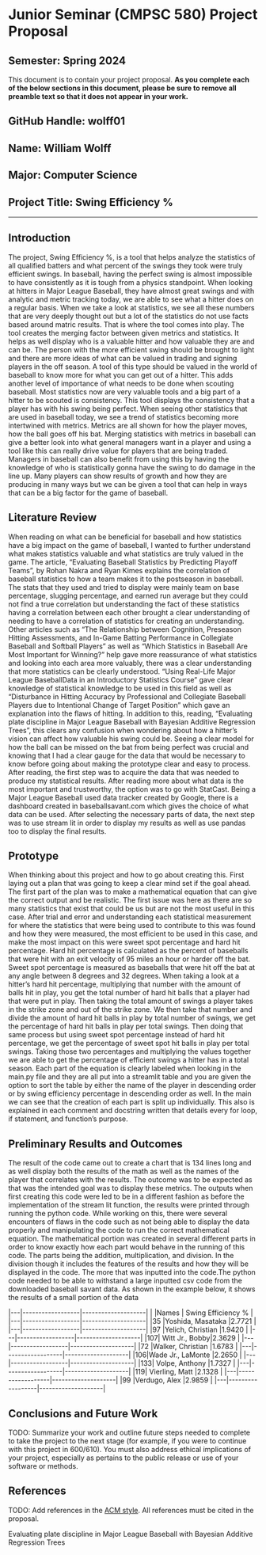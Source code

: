 # Junior Seminar (CMPSC 580) Project Proposal

## Semester: Spring 2024

This document is to contain your project proposal. __As you complete each of the below sections in this document, please be sure to remove all preamble text so that it does not appear in your work.__

## GitHub Handle: wolff01

## Name: William Wolff

## Major: Computer Science

## Project Title: Swing Efficiency %

---

## Introduction

The project, Swing Efficiency %, is a tool that helps analyze the statistics of all qualified batters and what percent of the swings they took were truly efficient swings. In baseball, having the perfect swing is almost impossible to have consistently as it is tough from a physics standpoint. When looking at hitters in Major League Baseball, they have almost great swings and with analytic and metric tracking today, we are able to see what a hitter does on a regular basis. When we take a look at statistics, we see all these numbers that are very deeply thought out but a lot of the statistics do not use facts based around matric results. That is where the tool comes into play. The tool creates the merging factor between given metrics and statistics. It helps as well display who is a valuable hitter and how valuable they are and can be. The person with the more efficient swing should be brought to light and there are more ideas of what can be valued in trading and signing players in the off season. A tool of this type should be valued in the world of baseball to know more for what you can get out of a hitter. This adds another level of importance of what needs to be done when scouting baseball. Most statistics now are very valuable tools and a big part of a hitter to be scouted is consistency. This tool displays the consistency that a player has with his swing being perfect. When seeing other statistics that are used in baseball today, we see a trend of statistics becoming more intertwined with metrics. Metrics are all shown for how the player moves, how the ball goes off his bat. Merging statistics with metrics in baseball can give a better look into what general managers want in a player and using a tool like this can really drive value for players that are being traded. Managers in baseball can also benefit from using this by having the knowledge of who is statistically gonna have the swing to do damage in the line up. Many players can show results of growth and how they are producing in many ways but we can be given a tool that can help in ways that can be a big factor for the game of baseball.

## Literature Review

When reading on what can be beneficial for baseball and how statistics have a big impact on the game of baseball, I wanted to further understand what makes statistics valuable and what statistics are truly valued in the game. The article, “Evaluating Baseball Statistics by Predicting Playoff Teams”, by Rohan Nakra and Ryan Kimes explains the correlation of baseball statistics to how a team makes it to the postseason in baseball. The stats that they used and tried to display were mainly team on base percentage, slugging percentage, and earned run average but they could not find a true correlation but understanding the fact of these statistics having a correlation between each other brought a clear understanding of needing to have a correlation of statistics for creating an understanding. Other articles such as “The Relationship between Cognition, Preseason Hitting Assessments, and In-Game Batting Performance in Collegiate Baseball and Softball Players” as well as “Which Statistics in Baseball Are Most Important for Winning?” help gave more reassurance of what statistics and looking into each area more valuably, there was a clear understanding that more statistics can be clearly understood. “Using Real-Life Major League BaseballData in an Introductory Statistics Course” gave clear knowledge of statistical knowledge to be used in this field as well as “Disturbance in Hitting Accuracy by Professional and Collegiate Baseball Players due to Intentional Change of Target Position” which gave an explanation into the flaws of hitting. In addition to this, reading, “Evaluating plate discipline in Major League Baseball with Bayesian Additive Regression Trees”, this clears any confusion when wondering about how a hitter’s vision can affect how valuable his swing could be. Seeing a clear model for how the ball can be missed on the bat from being perfect was crucial and knowing that I had a clear gauge for the data that would be necessary to know before going about making the prototype clear and easy to process. After reading, the first step was to acquire the data that was needed to produce my statistical results. After reading more about what data is the most important and trustworthy, the option was to go with StatCast. Being a Major League Baseball used data tracker created by Google, there is a dashboard created in baseballsavant.com which gives the choice of what data can be used. After selecting the necessary parts of data, the next step was to use stream lit in order to display my results as well as use pandas too to display the final results.

## Prototype

When thinking about this project and how to go about creating this. First laying out a plan that was going to keep a clear mind set if the goal ahead. The first part of the plan was to make a mathematical equation that can give the correct output and be realistic. The first issue was here as there are so many statistics that exist that could be us but are not the most useful in this case. After trial and error and understanding each statistical measurement for where the statistics that were being used to contribute to this was found and how they were measured, the most efficient to be used in this case, and make the most impact on this were sweet spot percentage and hard hit percentage. Hard hit percentage is calculated as the percent of baseballs that were hit with an exit velocity of 95 miles an hour or harder off the bat. Sweet spot percentage is measured as baseballs that were hit off the bat at any angle between 8 degrees and 32 degrees. When taking a look at a hitter’s hard hit percentage, multiplying that number with the amount of balls hit in play, you get the total number of hard hit balls that a player had that were put in play. Then taking the total amount of swings a player takes in the strike zone and out of the strike zone. We then take that number and divide the amount of hard hit balls in play by total number of swings, we get the percentage of hard hit balls in play per total swings. Then doing that same process but using sweet spot percentage instead of hard hit percentage, we get the percentage of sweet spot hit balls in play per total swings. Taking those two percentages and multiplying the values together we are able to get the percentage of efficient swings a hitter has in a total season. Each part of the equation is clearly labeled when looking in the main.py file and they are all put into a streamlit table and you are given the option to sort the table by either the name of the player in descending order or by swing efficiency percentage in descending order as well. In the main we can see that the creation of each part is split up individually. This also is explained in each comment and docstring written that details every for loop, if statement, and function’s purpose.

## Preliminary Results and Outcomes

The result of the code came out to create a chart that is 134 lines long and as well display both the results of the math as well as the names of the player that correlates with the results. The outcome was to be expected as that was the intended goal was to display these metrics. The outputs when first creating this code were led to be in a different fashion as before the implementation of the stream lit function, the results were printed through running the python code. While working on this, there were several encounters of flaws in the code such as not being able to display the data properly and manipulating the code to run the correct mathematical equation. The mathematical portion was created in several different parts in order to know exactly how each part would behave in the running of this code. The parts being the addition, multiplication, and division. In the division though it includes the features of the results and how they will be displayed in the code. The more that was inputted into the code.The python code needed to be able to withstand a large inputted csv code from the downloaded baseball savant data. As shown in the example below, it shows the results of a small portion of the data

|---|------------------|--------------------|
|   |Names	           | Swing Efficiency % |
|---|------------------|--------------------|
|35	|Yoshida, Masataka |2.7721              |
|---|------------------|--------------------|
|97	|Yelich, Christian |1.9420              |
|---|------------------|--------------------|
|107|	Witt Jr., Bobby|2.3629              |
|---|------------------|--------------------|
|72	|Walker, Christian |1.6783              |
|---|------------------|--------------------|
|106|Wade Jr., LaMonte |2.2650              |
|---|------------------|--------------------|
|133|	Volpe, Anthony |1.7327              |
|---|------------------|--------------------|
|119|	Vierling, Matt |2.1328              |
|---|------------------|--------------------|
|99	|Verdugo, Alex	   |2.9859              |
|---|------------------|--------------------|

## Conclusions and Future Work

TODO: Summarize your work and outline future steps needed to complete to take the project to the next stage (for example, if you were to continue with this project in 600/610). You must also address ethical implications of your project, especially as pertains to the public release or use of your software or methods.

## References

TODO: Add references in the [ACM style](https://www.acm.org/publications/authors/reference-formatting). All references must be cited in the proposal.

Evaluating plate discipline in Major League Baseball with Bayesian Additive Regression Trees